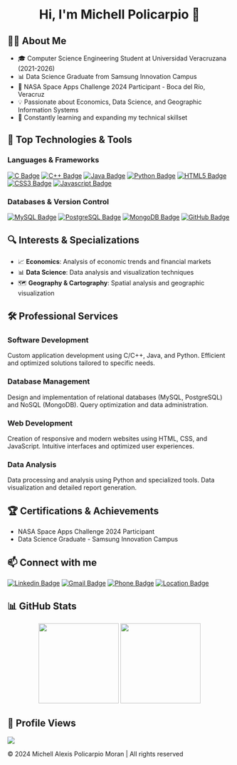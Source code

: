 <div align="center">
  <h1>Hi, I'm Michell Policarpio 👋</h1>
</div>

## 👨‍💻 About Me
- 🎓 Computer Science Engineering Student at Universidad Veracruzana (2021-2026)
- 📊 Data Science Graduate from Samsung Innovation Campus
- 🚀 NASA Space Apps Challenge 2024 Participant - Boca del Río, Veracruz
- 💡 Passionate about Economics, Data Science, and Geographic Information Systems
- 🌱 Constantly learning and expanding my technical skillset

## 🚀 Top Technologies & Tools

### Languages & Frameworks
[![C Badge](https://img.shields.io/badge/-C-00599C?style=for-the-badge&labelColor=black&logo=c&logoColor=00599C)](#)
[![C++ Badge](https://img.shields.io/badge/-C++-00599C?style=for-the-badge&labelColor=black&logo=c%2B%2B&logoColor=00599C)](#)
[![Java Badge](https://img.shields.io/badge/-Java-ED8B00?style=for-the-badge&labelColor=black&logo=openjdk&logoColor=ED8B00)](#)
[![Python Badge](https://img.shields.io/badge/-Python-3670A0?style=for-the-badge&labelColor=black&logo=python&logoColor=3670A0)](#)
[![HTML5 Badge](https://img.shields.io/badge/-HTML5-E34F26?style=for-the-badge&labelColor=black&logo=html5&logoColor=E34F26)](#)
[![CSS3 Badge](https://img.shields.io/badge/-CSS3-1572B6?style=for-the-badge&labelColor=black&logo=css3&logoColor=1572B6)](#)
[![Javascript Badge](https://img.shields.io/badge/-Javascript-F0DB4F?style=for-the-badge&labelColor=black&logo=javascript&logoColor=F0DB4F)](#)

### Databases & Version Control
[![MySQL Badge](https://img.shields.io/badge/-MySQL-4479A1?style=for-the-badge&labelColor=black&logo=mysql&logoColor=white)](#)
[![PostgreSQL Badge](https://img.shields.io/badge/-PostgreSQL-336791?style=for-the-badge&labelColor=black&logo=postgresql&logoColor=white)](#)
[![MongoDB Badge](https://img.shields.io/badge/-MongoDB-47A248?style=for-the-badge&labelColor=black&logo=mongodb&logoColor=white)](#)
[![GitHub Badge](https://img.shields.io/badge/-GitHub-181717?style=for-the-badge&labelColor=black&logo=github&logoColor=white)](#)

## 🔍 Interests & Specializations
- 📈 **Economics**: Analysis of economic trends and financial markets
- 📊 **Data Science**: Data analysis and visualization techniques
- 🗺️ **Geography & Cartography**: Spatial analysis and geographic visualization

## 🛠️ Professional Services

### Software Development
Custom application development using C/C++, Java, and Python. Efficient and optimized solutions tailored to specific needs.

### Database Management
Design and implementation of relational databases (MySQL, PostgreSQL) and NoSQL (MongoDB). Query optimization and data administration.

### Web Development
Creation of responsive and modern websites using HTML, CSS, and JavaScript. Intuitive interfaces and optimized user experiences.

### Data Analysis
Data processing and analysis using Python and specialized tools. Data visualization and detailed report generation.

## 🏆 Certifications & Achievements
- NASA Space Apps Challenge 2024 Participant
- Data Science Graduate - Samsung Innovation Campus

## 📫 Connect with me
<div align="left">
  
[![Linkedin Badge](https://img.shields.io/badge/-Michell_Policarpio-0e76a8?style=flat&labelColor=0e76a8&logo=linkedin&logoColor=white)](https://www.linkedin.com/) 
[![Gmail Badge](https://img.shields.io/badge/-Michell_Policarpio-c0392b?style=flat&labelColor=c0392b&logo=gmail&logoColor=white)](mailto:michellpolicarpio@gmail.com)
[![Phone Badge](https://img.shields.io/badge/-229_136_0054-25D366?style=flat&labelColor=25D366&logo=whatsapp&logoColor=white)](#)
[![Location Badge](https://img.shields.io/badge/-Veracruz,_México-4285F4?style=flat&labelColor=4285F4&logo=google-maps&logoColor=white)](#)
</div>

## 📊 GitHub Stats
<div align="center">
  <img height="180em" src="https://github-readme-stats.vercel.app/api/top-langs/?username=yourusername&layout=compact&langs_count=8&theme=tokyonight"/>
  <img height="180em" src="https://github-readme-stats.vercel.app/api?username=yourusername&show_icons=true&theme=tokyonight"/>
</div>

## 👥 Profile Views
[![](https://visitcount.itsvg.in/api?id=yourusername&icon=7&color=0)](https://visitcount.itsvg.in)

© 2024 Michell Alexis Policarpio Moran | All rights reserved
